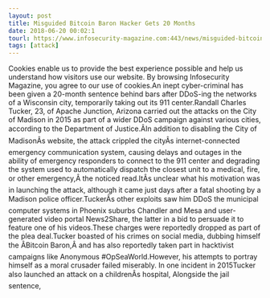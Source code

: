 ```yaml
---
layout: post
title: Misguided Bitcoin Baron Hacker Gets 20 Months
date: 2018-06-20 00:02:1
tourl: https://www.infosecurity-magazine.com:443/news/misguided-bitcoin-baron-hacker/
tags: [attack]
---
```

Cookies enable us to provide the best experience possible and help us understand how visitors use our website. By browsing Infosecurity Magazine, you agree to our use of cookies.An inept cyber-criminal has been given a 20-month sentence behind bars after DDoS-ing the networks of a Wisconsin city, temporarily taking out its 911 center.Randall Charles Tucker, 23, of Apache Junction, Arizona carried out the attacks on the City of Madison in 2015 as part of a wider DDoS campaign against various cities, according to the Department of Justice.ÂIn addition to disabling the City of MadisonÂs website, the attack crippled the cityÂs internet-connected emergency communication system, causing delays and outages in the ability of emergency responders to connect to the 911 center and degrading the system used to automatically dispatch the closest unit to a medical, fire, or other emergency,Â the noticed read.ItÂs unclear what his motivation was in launching the attack, although it came just days after a fatal shooting by a Madison police officer.TuckerÂs other exploits saw him DDoS the municipal computer systems in Phoenix suburbs Chandler and Mesa and user-generated video portal News2Share, the latter in a bid to persuade it to feature one of his videos.These charges were reportedly dropped as part of the plea deal.Tucker boasted of his crimes on social media, dubbing himself the ÂBitcoin Baron,Â and has also reportedly taken part in hacktivist campaigns like Anonymous #OpSeaWorld.However, his attempts to portray himself as a moral crusader failed miserably. In one incident in 2015Tucker also launched an attack on a childrenÂs hospital, Alongside the jail sentence, 